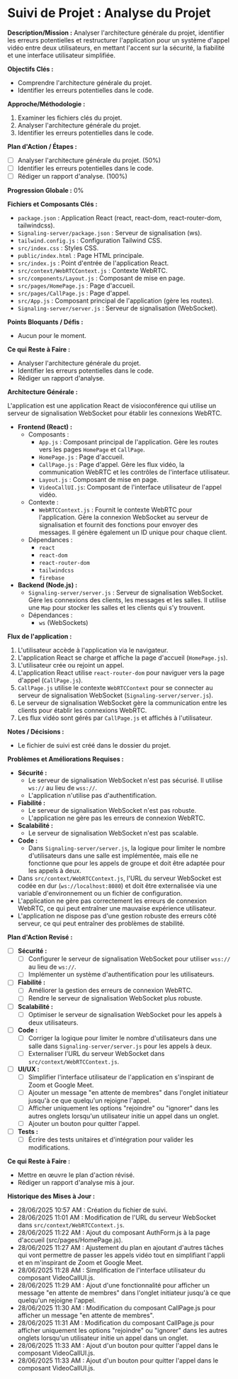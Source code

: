 # Suivi de Projet : Analyse du Projet

**Description/Mission :** Analyser l'architecture générale du projet, identifier les erreurs potentielles et restructurer l'application pour un système d'appel vidéo entre deux utilisateurs, en mettant l'accent sur la sécurité, la fiabilité et une interface utilisateur simplifiée.

**Objectifs Clés :**

*   Comprendre l'architecture générale du projet.
*   Identifier les erreurs potentielles dans le code.

**Approche/Méthodologie :**

1.  Examiner les fichiers clés du projet.
2.  Analyser l'architecture générale du projet.
3.  Identifier les erreurs potentielles dans le code.

**Plan d'Action / Étapes :**

*   [ ] Analyser l'architecture générale du projet. (50%)
*   [ ] Identifier les erreurs potentielles dans le code.
*   [ ] Rédiger un rapport d'analyse. (100%)

**Progression Globale :** 0%

**Fichiers et Composants Clés :**

*   `package.json` : Application React (react, react-dom, react-router-dom, tailwindcss).
*   `Signaling-server/package.json` : Serveur de signalisation (ws).
*   `tailwind.config.js` : Configuration Tailwind CSS.
*   `src/index.css` : Styles CSS.
*   `public/index.html` : Page HTML principale.
*   `src/index.js` : Point d'entrée de l'application React.
*   `src/context/WebRTCContext.js` : Contexte WebRTC.
*   `src/components/Layout.js` : Composant de mise en page.
*   `src/pages/HomePage.js` : Page d'accueil.
*   `src/pages/CallPage.js` : Page d'appel.
*   `src/App.js` : Composant principal de l'application (gère les routes).
*   `Signaling-server/server.js` : Serveur de signalisation (WebSocket).

**Points Bloquants / Défis :**

*   Aucun pour le moment.

**Ce qui Reste à Faire :**

*   Analyser l'architecture générale du projet.
*   Identifier les erreurs potentielles dans le code.
*   Rédiger un rapport d'analyse.

**Architecture Générale :**

L'application est une application React de visioconférence qui utilise un serveur de signalisation WebSocket pour établir les connexions WebRTC.

*   **Frontend (React) :**
    *   Composants :
        *   `App.js` : Composant principal de l'application. Gère les routes vers les pages `HomePage` et `CallPage`.
        *   `HomePage.js` : Page d'accueil.
        *   `CallPage.js` : Page d'appel. Gère les flux vidéo, la communication WebRTC et les contrôles de l'interface utilisateur.
        *   `Layout.js` : Composant de mise en page.
        *   `VideoCallUI.js`: Composant de l'interface utilisateur de l'appel vidéo.
    *   Contexte :
        *   `WebRTCContext.js` : Fournit le contexte WebRTC pour l'application. Gère la connexion WebSocket au serveur de signalisation et fournit des fonctions pour envoyer des messages. Il génère également un ID unique pour chaque client.
    *   Dépendances :
        *   `react`
        *   `react-dom`
        *   `react-router-dom`
        *   `tailwindcss`
        *   `firebase`
*   **Backend (Node.js) :**
    *   `Signaling-server/server.js` : Serveur de signalisation WebSocket. Gère les connexions des clients, les messages et les salles. Il utilise une `Map` pour stocker les salles et les clients qui s'y trouvent.
    *   Dépendances :
        *   `ws` (WebSockets)

**Flux de l'application :**

1.  L'utilisateur accède à l'application via le navigateur.
2.  L'application React se charge et affiche la page d'accueil (`HomePage.js`).
3.  L'utilisateur crée ou rejoint un appel.
4.  L'application React utilise `react-router-dom` pour naviguer vers la page d'appel (`CallPage.js`).
5.  `CallPage.js` utilise le contexte `WebRTCContext` pour se connecter au serveur de signalisation WebSocket (`Signaling-server/server.js`).
6.  Le serveur de signalisation WebSocket gère la communication entre les clients pour établir les connexions WebRTC.
7.  Les flux vidéo sont gérés par `CallPage.js` et affichés à l'utilisateur.

**Notes / Décisions :**

*   Le fichier de suivi est créé dans le dossier du projet.

**Problèmes et Améliorations Requises :**

*   **Sécurité :**
    *   Le serveur de signalisation WebSocket n'est pas sécurisé. Il utilise `ws://` au lieu de `wss://`.
    *   L'application n'utilise pas d'authentification.
*   **Fiabilité :**
    *   Le serveur de signalisation WebSocket n'est pas robuste.
    *   L'application ne gère pas les erreurs de connexion WebRTC.
*   **Scalabilité :**
    *   Le serveur de signalisation WebSocket n'est pas scalable.
*   **Code :**
    *   Dans `Signaling-server/server.js`, la logique pour limiter le nombre d'utilisateurs dans une salle est implémentée, mais elle ne fonctionne que pour les appels de groupe et doit être adaptée pour les appels à deux.
   *   Dans `src/context/WebRTCContext.js`, l'URL du serveur WebSocket est codée en dur (`ws://localhost:8080`) et doit être externalisée via une variable d'environnement ou un fichier de configuration.
   *   L'application ne gère pas correctement les erreurs de connexion WebRTC, ce qui peut entraîner une mauvaise expérience utilisateur.
   *   L'application ne dispose pas d'une gestion robuste des erreurs côté serveur, ce qui peut entraîner des problèmes de stabilité.

**Plan d'Action Revisé :**

*   [ ] **Sécurité :**
   *   [ ] Configurer le serveur de signalisation WebSocket pour utiliser `wss://` au lieu de `ws://`.
   *   [ ] Implémenter un système d'authentification pour les utilisateurs.
*   [ ] **Fiabilité :**
   *   [ ] Améliorer la gestion des erreurs de connexion WebRTC.
   *   [ ] Rendre le serveur de signalisation WebSocket plus robuste.
*   [ ] **Scalabilité :**
   *   [ ] Optimiser le serveur de signalisation WebSocket pour les appels à deux utilisateurs.
*   [ ] **Code :**
   *   [ ] Corriger la logique pour limiter le nombre d'utilisateurs dans une salle dans `Signaling-server/server.js` pour les appels à deux.
   *   [ ] Externaliser l'URL du serveur WebSocket dans `src/context/WebRTCContext.js`.
*   [ ] **UI/UX :**
   *   [ ] Simplifier l'interface utilisateur de l'application en s'inspirant de Zoom et Google Meet.
   *   [ ] Ajouter un message "en attente de membres" dans l'onglet initiateur jusqu'à ce que quelqu'un rejoigne l'appel.
   *   [ ] Afficher uniquement les options "rejoindre" ou "ignorer" dans les autres onglets lorsqu'un utilisateur initie un appel dans un onglet.
   *   [ ] Ajouter un bouton pour quitter l'appel.
*   [ ] **Tests :**
   *   [ ] Écrire des tests unitaires et d'intégration pour valider les modifications.

**Ce qui Reste à Faire :**

*   Mettre en œuvre le plan d'action révisé.
*   Rédiger un rapport d'analyse mis à jour.

**Historique des Mises à Jour :**

*   28/06/2025 10:57 AM : Création du fichier de suivi.
*   28/06/2025 11:01 AM : Modification de l'URL du serveur WebSocket dans `src/context/WebRTCContext.js`.
*   28/06/2025 11:22 AM : Ajout du composant AuthForm.js à la page d'accueil (src/pages/HomePage.js).
*   28/06/2025 11:27 AM : Ajustement du plan en ajoutant d'autres tâches qui vont permettre de passer les appels vidéo tout en simplifiant l'appli et en m'inspirant de Zoom et Google Meet.
*   28/06/2025 11:28 AM : Simplification de l'interface utilisateur du composant VideoCallUI.js.
*   28/06/2025 11:29 AM : Ajout d'une fonctionnalité pour afficher un message "en attente de membres" dans l'onglet initiateur jusqu'à ce que quelqu'un rejoigne l'appel.
*   28/06/2025 11:30 AM : Modification du composant CallPage.js pour afficher un message "en attente de membres".
*   28/06/2025 11:31 AM : Modification du composant CallPage.js pour afficher uniquement les options "rejoindre" ou "ignorer" dans les autres onglets lorsqu'un utilisateur initie un appel dans un onglet.
*   28/06/2025 11:33 AM : Ajout d'un bouton pour quitter l'appel dans le composant VideoCallUI.js.
*   28/06/2025 11:33 AM : Ajout d'un bouton pour quitter l'appel dans le composant VideoCallUI.js.